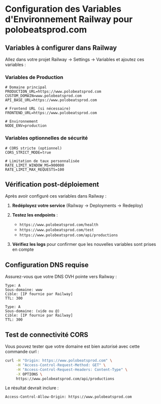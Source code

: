 # Configuration des Variables d'Environnement Railway pour polobeatsprod.com

## Variables à configurer dans Railway

Allez dans votre projet Railway → Settings → Variables et ajoutez ces variables :

### Variables de Production

```env
# Domaine principal
PRODUCTION_URL=https://www.polobeatsprod.com
CUSTOM_DOMAIN=www.polobeatsprod.com
API_BASE_URL=https://www.polobeatsprod.com

# Frontend URL (si nécessaire)
FRONTEND_URL=https://www.polobeatsprod.com

# Environnement
NODE_ENV=production
```

### Variables optionnelles de sécurité

```env
# CORS stricte (optionnel)
CORS_STRICT_MODE=true

# Limitation de taux personnalisée
RATE_LIMIT_WINDOW_MS=900000
RATE_LIMIT_MAX_REQUESTS=100
```

## Vérification post-déploiement

Après avoir configuré ces variables dans Railway :

1. **Redéployez votre service** (Railway → Deployments → Redeploy)
2. **Testez les endpoints** :
   - `https://www.polobeatsprod.com/health`
   - `https://www.polobeatsprod.com/test`
   - `https://www.polobeatsprod.com/api/productions`

3. **Vérifiez les logs** pour confirmer que les nouvelles variables sont prises en compte

## Configuration DNS requise

Assurez-vous que votre DNS OVH pointe vers Railway :

```dns
Type: A
Sous-domaine: www
Cible: [IP fournie par Railway]
TTL: 300

Type: A  
Sous-domaine: (vide ou @)
Cible: [IP fournie par Railway]
TTL: 300
```

## Test de connectivité CORS

Vous pouvez tester que votre domaine est bien autorisé avec cette commande curl :

```bash
curl -H "Origin: https://www.polobeatsprod.com" \
     -H "Access-Control-Request-Method: GET" \
     -H "Access-Control-Request-Headers: Content-Type" \
     -X OPTIONS \
     https://www.polobeatsprod.com/api/productions
```

Le résultat devrait inclure :
```
Access-Control-Allow-Origin: https://www.polobeatsprod.com
```
